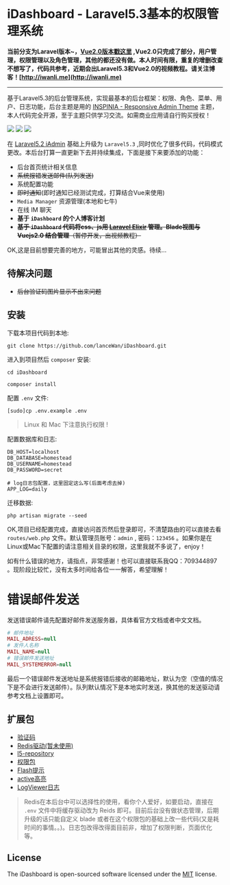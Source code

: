 # iDashboard - Laravel5.3基本的权限管理系统

**当前分支为Laravel版本~，[Vue2.0版本戳这里](https://github.com/lanceWan/iDashboard/tree/vue-2.0) ,Vue2.0只完成了部分，用户管理，权限管理以及角色管理，其他的都还没有做。本人时间有限，重复的增删改查不想写了，代码共参考，近期会出Laravel5.3和Vue2.0的视频教程。请关注博客！[http://iwanli.me](http://iwanli.me)**

----

基于Laravel5.3的后台管理系统，实现最基本的后台框架：权限、角色、菜单、用户、日志功能，后台主题是用的 [INSPINIA - Responsive Admin Theme](https://wrapbootstrap.com/theme/inspinia-responsive-admin-theme-WB0R5L90S) 主题，本人代码完全开源，至于主题只供学习交流。如需商业应用请自行购买授权！


![](http://cache.iwanli.me/iDashboard_log_index.png)
![](http://cache.iwanli.me/iDashboard_menu_list.png)
![](http://cache.iwanli.me/iDashboard_permission_list.png)

在 [Laravel5.2 iAdmin](https://github.com/lanceWan/IAdmin) 基础上升级为 `Laravel5.3` ,同时优化了很多代码，代码模式更改。本后台打算一直更新下去并持续集成，下面是接下来要添加的功能：

* 后台首页统计相关信息
* ~~系统报错发送邮件(队列发送)~~
* 系统配置功能
* ~~即时通知~~(即时通知已经测试完成，打算结合Vue来使用)
*  `Media Manager` 资源管理(本地和七牛)
* 在线 IM 聊天
* **基于 `iDashboard` 的个人博客计划**
* ~~**基于 `iDashboard` 代码将css、js用 [Laravel Elixir](https://laravel.com/docs/5.3/elixir) 管理。Blade视图与 Vuejs2.0 结合管理**（暂停开发，出视频教程）~~

OK,这是目前想要完善的地方，可能冒出其他的灵感。待续...

## 待解决问题

* ~~后台验证码图片显示不出来问题~~

## 安装
下载本项目代码到本地:

```
git clone https://github.com/lanceWan/iDashboard.git
```

进入到项目然后 `composer` 安装:

```
cd iDashboard

composer install
```

配置 `.env` 文件:

```
[sudo]cp .env.example .env
```

> Linux 和 Mac 下注意执行权限 !

配置数据库和日志:

```
DB_HOST=localhost
DB_DATABASE=homestead
DB_USERNAME=homestead
DB_PASSWORD=secret

# log日志包配置，这里固定这么写(后面考虑去掉)
APP_LOG=daily
```

迁移数据:

```
php artisan migrate --seed
```

OK,项目已经配置完成，直接访问首页然后登录即可，不清楚路由的可以直接去看 `routes/web.php` 文件。默认管理员账号：`admin` , 密码：`123456` 。如果你是在Linux或Mac下配置的请注意相关目录的权限，这里我就不多说了，enjoy！

如有什么错误的地方，请指点，非常感谢！也可以直接联系我QQ：709344897 。现阶段比较忙，没有太多时间给各位一一解答，希望理解！

# 错误邮件发送
发送错误邮件请先配置好邮件发送服务器，具体看官方文档或者中文文档。

```php
# 邮件地址
MAIL_ADRESS=null
# 发件人名称
MAIL_NAME=null
# 错误邮件发送地址
MAIL_SYSTEMERROR=null
```

最后一个错误邮件发送地址是系统报错后接收的邮箱地址，默认为空（空值的情况下是不会进行发送邮件）。队列默认情况下是本地实时发送，换其他的发送驱动请参考文档上设置即可。

## 扩展包

* [验证码](https://github.com/mewebstudio/captcha)
* [Redis驱动(暂未使用)](https://github.com/nrk/predis)
* [l5-repository](https://github.com/andersao/l5-repository)
* [权限包](https://github.com/GeniusTS/roles)
* [Flash提示](https://github.com/laracasts/flash)
* [active高亮](https://github.com/letrunghieu/active)
* [LogViewer日志](https://github.com/ARCANEDEV/LogViewer)

> Redis在本后台中可以选择性的使用，看你个人爱好，如要启动，直接在 `.env` 文件中将缓存驱动改为 Reids 即可。目前后台没有做状态管理，后期升级的话只能自定义 blade 或者在这个权限包的基础上改一些代码(又是耗时间的事情。。)。日志包改得改得面目前非，增加了权限判断，页面优化等。

## License
The iDashboard is open-sourced software licensed under the [MIT](https://opensource.org/licenses/MIT) license.